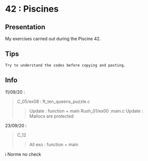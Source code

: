 # 42 : Piscines

## Presentation

My exercises carried out during the Piscine 42.

## Tips

    Try to understand the codes before copying and pasting.

## Info

11/09/20 :

>C_05/ex08 : ft_ten_queens_puzzle.c
>>Update : function + main 
>>Rush_01/ex00 :main.c
>>Update : Mallocs are protected

23/09/20 :
>C_12
>>All exo : function + main

ℹ️ Norme no check